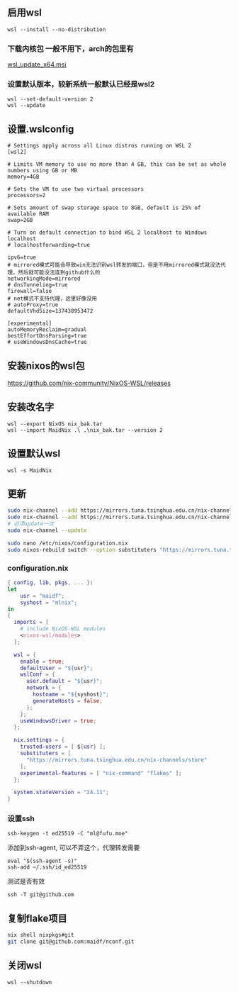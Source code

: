 ## 启用wsl
```
wsl --install --no-distribution
```

### 下载内核包 一般不用下，arch的包里有  
[wsl_update_x64.msi](https://wslstorestorage.blob.core.windows.net/wslblob/wsl_update_x64.msi)


### 设置默认版本，较新系统一般默认已经是wsl2  
```
wsl --set-default-version 2
wsl --update
```

## 设置.wslconfig
```.wslconfig
# Settings apply across all Linux distros running on WSL 2
[wsl2]

# Limits VM memory to use no more than 4 GB, this can be set as whole numbers using GB or MB
memory=4GB

# Sets the VM to use two virtual processors
processors=2

# Sets amount of swap storage space to 8GB, default is 25% of available RAM
swap=2GB

# Turn on default connection to bind WSL 2 localhost to Windows localhost
# localhostforwarding=true

ipv6=true
# mirrored模式可能会导致win无法识别wsl转发的端口，但是不用mirrored模式就没法代理，然后就可能没法连到github什么的
networkingMode=mirrored
# dnsTunneling=true
firewall=false
# net模式不支持代理，这里好像没用
# autoProxy=true
defaultVhdSize=137438953472

[experimental]
autoMemoryReclaim=gradual
bestEffortDnsParsing=true
# useWindowsDnsCache=true
```

## 安装nixos的wsl包
https://github.com/nix-community/NixOS-WSL/releases

## 安装改名字
```
wsl --export NixOS nix_bak.tar
wsl --import MaidNix .\ .\nix_bak.tar --version 2
```

## 设置默认wsl
```
wsl -s MaidNix
```

## 更新
```bash
sudo nix-channel --add https://mirrors.tuna.tsinghua.edu.cn/nix-channels/nixos-24.11/nixexprs.tar.xz nixos
sudo nix-channel --add https://mirrors.tuna.tsinghua.edu.cn/nix-channels/nixpkgs-unstable/nixexprs.tar.xz nixpkgs
# 必须update一次
sudo nix-channel --update

sudo nano /etc/nixos/configuration.nix
sudo nixos-rebuild switch --option substituters "https://mirrors.tuna.tsinghua.edu.cn/nix-channels/store"
```

### configuration.nix
```configuration.nix
{ config, lib, pkgs, ... }:
let
    usr = "maidf";
    syshost = "mlnix";
in
{
  imports = [
    # include NixOS-WSL modules
    <nixos-wsl/modules>
  ];

  wsl = {
    enable = true;
    defaultUser = "${usr}";
    wslConf = {
      user.default = "${usr}";
      network = {
        hostname = "${syshost}";
        generateHosts = false;
      };
    };
    useWindowsDriver = true;
  };

  nix.settings = {
    trusted-users = [ ${usr} ];
    substituters = [
      "https://mirrors.tuna.tsinghua.edu.cn/nix-channels/store"
    ];
    experimental-features = [ "nix-command" "flakes" ];
  };

  system.stateVersion = "24.11";
}
```


<!-- ### 在Arch安装目录打开cmd 设置默认启动用户
```
sudo nixos-rebuild switch --flake .
exit
wsl -t NixOS
wsl -d NixOS --user root exit
wsl -t NixOS
wsl
``` -->

### 设置ssh
```
ssh-keygen -t ed25519 -C "ml@fufu.moe"
```

添加到ssh-agent, 可以不弄这个，代理转发需要
```
eval "$(ssh-agent -s)"
ssh-add ~/.ssh/id_ed25519
```

测试是否有效
```
ssh -T git@github.com
```


## 复制flake项目
```bash
nix shell nixpkgs#git
git clone git@github.com:maidf/nconf.git
```



## 关闭wsl
```
wsl --shutdown
```
